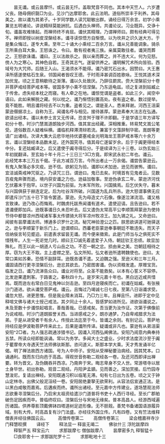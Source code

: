 <!-- { "loadSidebar": true } -->
　　昙无谶。或云昙摩忏。或云昙无忏。盖取梵音不同也。其本中天竺人。六岁遭父丧。随母佣织毾□为业。见沙门达摩耶舍。此云法明。道俗所崇丰于利养。其母美之。故以谶为其弟子。十岁同学数人读咒聪敏出群。诵经日得万余言。初学小乘兼览五明诸论。讲说精辩莫能詶抗。后遇白头禅师。共谶论议。习业既异。交诤十旬。谶虽攻难锋起。而禅师终不肯屈。谶伏其精理。乃谓禅师曰。颇有经典可得见不。禅师即授以树皮涅槃经本。谶寻读惊悟方自惭恨。以为坎井之识久迷大方。于是集众悔过。遂专大乘。至年二十诵大小乘经二百余万言。谶从兄善能调象。骑杀王所乘白耳大象。王怒诛之。令曰。敢有视者夷三族。亲属莫敢往者。谶哭而葬之。王怒欲诛谶。谶曰。王以法故杀之。我以亲而葬之。并不违大义。何为见怒。傍人为之寒心。其神色自若。王奇其志气。遂留供养之。谶明解咒术所向皆验。西域号为大咒师。后随王入山。王渴须水不能得。谶乃密咒石出水。因赞曰。大王惠泽所感遂使枯石生泉。邻国闻者皆叹王德。于时雨泽甚调百姓歌咏。王悦其道术深加优宠。顷之王意稍歇待之渐薄。谶以久处致厌。乃辞往罽宾。赍大涅槃前分十卷并菩萨戒经菩萨戒本等。彼国多学小乘不信涅槃。乃东适龟兹。顷之复进到姑臧止于传舍。虑失经本枕之而寝。有人牵之在地。谶惊觉谓是盗者。如此三夕。闻空中语曰。此如来解脱之藏。何以枕之。谶乃惭悟别置高处。夜有盗之者。数过提举。竟不能胜。明且谶将经去不以为重。盗者见之。谓是圣人。悉来拜谢。河西王沮渠蒙逊僣据凉土。自称为王。闻谶名呼与相见。接待甚厚。蒙逊素奉大法志在弘通。欲请出经本。谶以未参土言又无传译。恐言舛于理不许即翻。于是学语三年方译写初分十卷。时沙门慧嵩道朗独步河西。值其宣出经藏。深相推重。转易梵文嵩公笔受。道俗数百人疑难纵横。谶临机释滞清辩若流。兼富于文藻辞制华密。嵩朗等更请广出诸经。次译大集大云悲华地持优婆塞戒金光明海龙王菩萨戒本等六十余万言。谶以涅槃经本品数未足。还外国究寻。值其母亡遂留岁余。后于于阗更得经本中分。复还姑臧译之。后又遣使于阗寻得后分。于是续译为三十三卷。以伪玄始三年初就翻译。至玄始十年十月二十三日三^3□方竟。即宋武永初二年也。谶云。此经梵本本三万五千偈。于此方减百万言。今所出者止一万余偈。谶尝告蒙逊云。有鬼入聚落必多灾疫。逊不信。欲躬见为验。谶即以术加逊。逊见而骇怖。谶曰。宜洁诚斋戒神咒驱之。乃读咒三日。谓逊曰。鬼已去矣。时境首有见鬼者云。见数百疫鬼奔骤而逝。境内获安谶之力也。逊益加敬事。至逊伪承玄二年。蒙逊济河伐乞伏暮末于抱罕。以世子兴国为前驱。为末军所败。兴国擒焉。后乞伏失守。暮末与兴国俱获于赫连定定。后为吐谷浑所破。兴国遂为乱兵所杀。逊大怒谓事佛无应即遣斥沙门五十已下皆令罢道。蒙逊。先为母造丈六石像。像遂泣涕流泪。谶又格言致谏。逊乃改心而悔焉。时魏虏托跋焘闻谶有道术。遣使迎请。且告逊曰。若不遣谶便即加兵。逊既事谶日久未忍听去。后又遣伪太常高平公李顺策拜蒙逊为使持节侍中都督凉州西域诸军事太传骠骑大将军凉州牧凉王。加九锡之礼。又命逊曰。闻彼有昙摩谶法师。博通多识罗什之流。秘咒神验澄公之匹。朕思欲讲道可驰驿送之。逊与李顺宴于新乐门上。逊谓顺曰。西蕃老臣蒙逊奉事朝廷不敢违失。而天子信纳佞言茍见蹙迫。前遣表求留昙无谶。而今便来徵索。此是门师当与之俱死实不惜残年。人生一死讵觉几时。顺曰王□诚先着遣爱子入侍。朝廷钦王忠绩。故显加殊礼。而王以此一胡道人亏山岳之功。不忍一朝之忿。损由来之美。岂朝廷相待之厚。窃为大王不取。主上虚襟之至。弘文所知。弘文者逊所遣聘魏使也。逊曰。太常口美如苏秦。恐情不副辞耳。逊既吝谶不遣。又迫魏之强。至逊义和三年三月。谶固请西行更寻涅槃后分。逊忿其欲去。乃密图害谶。伪以资粮发遣。厚赠宝货。临发之日。谶乃流涕告众曰。谶业对将至。众圣不能救矣。以本有心誓义不容停。比发逊果遣刺客。于路害之。春秋四十九。是岁宋元嘉十年也。黑白远近咸共惜焉。既而逊左右常白日见鬼神以剑击逊。至四月逊寝疾而亡。初谶在姑臧。有张掖沙门道进。欲从谶受菩萨戒。谶云。且悔过乃竭诚七日七夜。至第八日诣谶求受。谶忽大怒。进更思惟。但是我业障未消耳。乃□力三年。且禅且忏。进即于定中见释喧文佛与诸大士授己戒法。其夕同止十余人。皆感梦如进所见。进欲诣谶说之。未及至数十步谶惊起唱言。善哉善哉。已感戒矣。吾当更为汝作证。次第于佛像前为说戒相。时沙门道朗振誉关西。当进感戒之夕。朗亦通梦。乃自卑戒腊求为法弟。于是从进受者千有余人。传授此法迄至于今。皆谶之余则。有别记云。菩萨地持经应是伊波勒菩萨传来此土。后果是谶所传译。疑谶或非凡也。蒙逊有从弟沮渠安阳^2□者。为人强志疏通涉猎书记。因谶入河西弘阐佛法。安阳乃阅意内典奉持五禁。所读众经即能讽诵。常以为务学。多闻大士之盛业。少时求法度流沙至于阗于瞿摩帝大寺遇天竺法师佛驮斯那。咨问道义。斯那本学大乘。天才秀发诵半亿偈。明了禅法故西方诸国。号为人中师子。安阳从受禅秘要治病经。因其梵本。口诵通利。既而东归向邑于高昌。得观世音弥勒二观经各一卷。及还河西即译出禅要。转为晋文。及伪魏吞并西凉。乃南奔于宋。晦志卑身不交人世。常游塔寺以居士身毕世。初出弥勒。观音二观经。丹阳尹孟顗。见而善之。深加赏接。后竹园寺慧浚尼。复请出禅经。安阳既通习积以临笔无滞。旬有七日出为五卷。顷之又于钟山定林寺。出佛父般泥洹经一卷。安阳居绝妻拏无欲荣利。从容法侣宣通正法。是以黑白咸敬而嘉焉。后遘疾而终。谶所出诸经。至元嘉中方传建业。道场慧观法师志欲重寻涅槃后分。乃启宋太祖资给遣沙门道普将书吏十人西行寻经。至长广郡舶破伤足因疾而卒。普临终叹曰。涅槃后分与宋地无缘矣。普本高昌人。经游西域遍历诸国。供养尊影顶戴佛钵四塔道树足迹形像。无不胆觌。善梵书备诸国语游履异域。别有大传。时高昌复有沙门法盛。亦经往外国立传。凡有四卷。又有竺法维释僧表并经往佛国云云。
　　高僧传卷第二
　　高僧传卷第三
　　梁会稽嘉祥寺沙门释慧皎撰
　　译经下
　　释法显一  释昙无竭二
　　佛驮什三  浮陀跋摩四
　　释智严五  释宝云六
　　求那跋摩七  僧伽跋摩八
　　昙摩密多九  释智猛十
　　□良耶舍十一  求那跋陀罗十二
　　求那毗地十三
